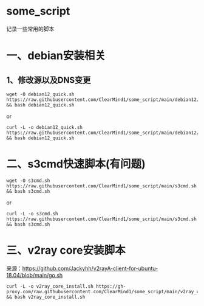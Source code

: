 # some_script
记录一些常用的脚本

# 一、debian安装相关
## 1、修改源以及DNS变更
```shell
wget -O debian12_quick.sh https://raw.githubusercontent.com/ClearMind1/some_script/main/debian12/main.sh && bash debian12_quick.sh
```
or
```shell
curl -L -o debian12_quick.sh https://raw.githubusercontent.com/ClearMind1/some_script/main/debian12/main.sh && bash debian12_quick.sh
```

# 二、s3cmd快速脚本(有问题)
```shell
wget -O s3cmd.sh https://raw.githubusercontent.com/ClearMind1/some_script/main/s3cmd.sh && bash s3cmd.sh
```
or
```shell
curl -L -o s3cmd.sh https://raw.githubusercontent.com/ClearMind1/some_script/main/s3cmd.sh && bash s3cmd.sh
```

# 三、v2ray core安装脚本
来源：https://github.com/Jackyhh/v2rayA-client-for-ubuntu-18.04/blob/main/go.sh
```shell
curl -L -o v2ray_core_install.sh https://gh-proxy.com/raw.githubusercontent.com/ClearMind1/some_script/main/v2ray_core_install.sh && bash v2ray_core_install.sh
```
